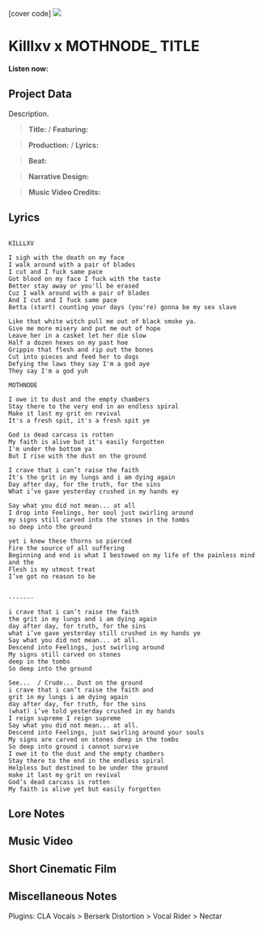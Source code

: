 [cover code] ![](57175019_319474918741616_8502199518755923887_n.jpg)

# Killlxv x MOTHNODE_ TITLE

**Listen now:** 

## Project Data

Description.

> **Title:**  / **Featuring:** 

> **Production:**  / **Lyrics:** 

> **Beat:**

> **Narrative Design:**

> **Music Video Credits:**

## Lyrics

```

KILLLXV

I sigh with the death on my face
I walk around with a pair of blades
I cut and I fuck same pace
Got blood on my face I fuck with the taste
Better stay away or you'll be erased
Cuz I walk around with a pair of blades
And I cut and I fuck same pace
Betta (start) counting your days (you're) gonna be my sex slave

Like that white witch pull me out of black smoke ya. 
Give me more misery and put me out of hope
Leave her in a casket let her die slow
Half a dozen hexes on my past hoe
Grippin that flesh and rip out the bones
Cut into pieces and feed her to dogs
Defying the laws they say I'm a god aye
They say I'm a god yuh

MOTHNODE

I owe it to dust and the empty chambers 
Stay there to the very end in an endless spiral 
Make it last my grit on revival
It's a fresh spit, it's a fresh spit ye

God is dead carcass is rotten 
My faith is alive but it's easily forgotten
I'm under the bottom ya
But I rise with the dust on the ground

I crave that i can’t raise the faith 
It's the grit in my lungs and i am dying again 
Day after day, for the truth, for the sins 
What i’ve gave yesterday crushed in my hands ey

Say what you did not mean... at all
I drop into Feelings, her soul just swirling around 
my signs still carved into the stones in the tombs
so deep into the ground

yet i knew these thorns so pierced 
Fire the source of all suffering 
Beginning and end is what I bestowed on my life of the painless mind and the
Flesh is my utmost treat
I’ve got no reason to be


-------

i crave that i can’t raise the faith 
the grit in my lungs and i am dying again 
day after day, for truth, for the sins 
what i’ve gave yesterday still crushed in my hands ye
Say what you did not mean... at all. 
Descend into Feelings, just swirling around 
My signs still carved on stones 
deep in the tombs
So deep into the ground

See...  / Crude... Dust on the ground 
i crave that i can’t raise the faith and
grit in my lungs i am dying again 
day after day, for truth, for the sins 
(what) i’ve told yesterday crushed in my hands
I reign supreme I reign supreme
Say what you did not mean... at all. 
Descend into Feelings, just swirling around your souls
My signs are carved on stones deep in the tombs
So deep into ground i cannot survive
I owe it to the dust and the empty chambers 
Stay there to the end in the endless spiral 
Helpless but destined to be under the ground
make it last my grit on revival
God’s dead carcass is rotten 
My faith is alive yet but easily forgotten

```

## Lore Notes

## Music Video

## Short Cinematic Film

## Miscellaneous Notes

Plugins: CLA Vocals > Berserk Distortion > Vocal Rider > Nectar
